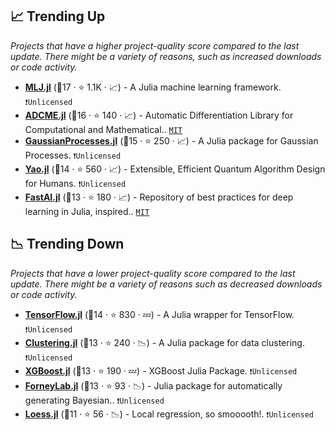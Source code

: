 ## 📈 Trending Up

_Projects that have a higher project-quality score compared to the last update. There might be a variety of reasons, such as increased downloads or code activity._

- <b><a href="https://github.com/alan-turing-institute/MLJ.jl">MLJ.jl</a></b> (🥇17 ·  ⭐ 1.1K · 📈) - A Julia machine learning framework. <code>❗Unlicensed</code>
- <b><a href="https://github.com/kailaix/ADCME.jl">ADCME.jl</a></b> (🥈16 ·  ⭐ 140 · 📈) - Automatic Differentiation Library for Computational and Mathematical.. <code><a href="http://bit.ly/34MBwT8">MIT</a></code>
- <b><a href="https://github.com/STOR-i/GaussianProcesses.jl">GaussianProcesses.jl</a></b> (🥇15 ·  ⭐ 250 · 📈) - A Julia package for Gaussian Processes. <code>❗Unlicensed</code>
- <b><a href="https://github.com/QuantumBFS/Yao.jl">Yao.jl</a></b> (🥈14 ·  ⭐ 560 · 📈) - Extensible, Efficient Quantum Algorithm Design for Humans. <code>❗Unlicensed</code>
- <b><a href="https://github.com/FluxML/FastAI.jl">FastAI.jl</a></b> (🥉13 ·  ⭐ 180 · 📈) - Repository of best practices for deep learning in Julia, inspired.. <code><a href="http://bit.ly/34MBwT8">MIT</a></code>

## 📉 Trending Down

_Projects that have a lower project-quality score compared to the last update. There might be a variety of reasons such as decreased downloads or code activity._

- <b><a href="https://github.com/malmaud/TensorFlow.jl">TensorFlow.jl</a></b> (🥈14 ·  ⭐ 830 · 💤) - A Julia wrapper for TensorFlow. <code>❗Unlicensed</code>
- <b><a href="https://github.com/JuliaStats/Clustering.jl">Clustering.jl</a></b> (🥉13 ·  ⭐ 240 · 📉) - A Julia package for data clustering. <code>❗Unlicensed</code>
- <b><a href="https://github.com/dmlc/XGBoost.jl">XGBoost.jl</a></b> (🥉13 ·  ⭐ 190 · 💤) - XGBoost Julia Package. <code>❗Unlicensed</code>
- <b><a href="https://github.com/biaslab/ForneyLab.jl">ForneyLab.jl</a></b> (🥉13 ·  ⭐ 93 · 📉) - Julia package for automatically generating Bayesian.. <code>❗Unlicensed</code>
- <b><a href="https://github.com/JuliaStats/Loess.jl">Loess.jl</a></b> (🥉11 ·  ⭐ 56 · 📉) - Local regression, so smooooth!. <code>❗Unlicensed</code>

